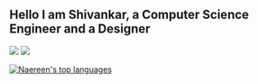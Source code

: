 ## Hello I am Shivankar, a Computer Science Engineer and a Designer

![](JavaScript) ![](https://komarev.com/ghpvc/?username=shiv4nk4r&color=blue)


[![Naereen's top languages](https://github-readme-stats.vercel.app/api/top-langs/?username=shiv4nk4r&theme=blue-green)](https://github.com/anuraghazra/github-readme-stats)
